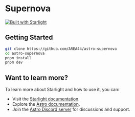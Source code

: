 # Supernova

[![Built with Starlight](https://astro.badg.es/v2/built-with-starlight/tiny.svg)](https://starlight.astro.build)

## Getting Started

```sh
git clone https://github.com/AREA44/astro-supernova
cd astro-supernova
pnpm install
pnpm dev
```

## Want to learn more?

To learn more about Starlight and how to use it, you can:

- Visit the [Starlight documentation](https://starlight.astro.build/).
- Explore the [Astro documentation](https://docs.astro.build).
- Join the [Astro Discord server](https://astro.build/chat) for discussions and support.
